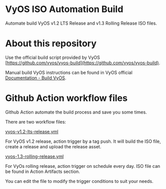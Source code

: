 # VyOS ISO Automation Build

Automate build VyOS v1.2 LTS Release and v1.3 Rolling Release ISO files.

# About this repository

Use the official build script provided by VyOS [https://github.com/vyos/vyos-build](https://github.com/vyos/vyos-build).

Manual build VyOS instructions can be found in VyOS official [Documentation - Build VyOS](https://docs.vyos.io/en/latest/contributing/build-vyos.html).

# Github Action workflow files

Github Action automate the build process and save you some times.

There are two workflow files:

[vyos-v1.2-lts-release.yml](.github/workflows/vyos-v1.2-lts-release.yml)

For VyOS v1.2 release, action trigger by a tag push. It will build the ISO file, create a release and upload the release asset.

[vyos-1.3-rolling-release.yml](.github/workflows/vyos-1.3-rolling-release.yml)

For VyOs rolling release, action trigger on schedule every day. ISO file can be found in Action Artifacts section.

You can edit the file to modify the trigger conditions to suit your needs.
